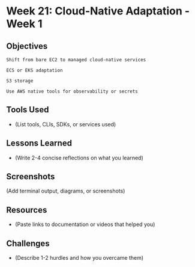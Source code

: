 # Week 21: Cloud-Native Adaptation - Week 1

## Objectives
    Shift from bare EC2 to managed cloud-native services

    ECS or EKS adaptation

    S3 storage

    Use AWS native tools for observability or secrets

## Tools Used
- (List tools, CLIs, SDKs, or services used)

## Lessons Learned
- (Write 2-4 concise reflections on what you learned)

## Screenshots
(Add terminal output, diagrams, or screenshots)

## Resources
- (Paste links to documentation or videos that helped you)

## Challenges
- (Describe 1-2 hurdles and how you overcame them)
